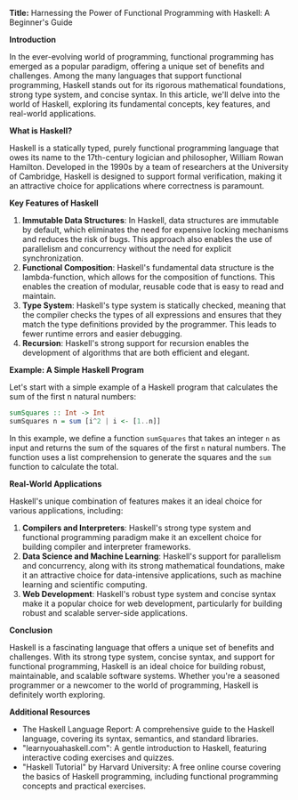 **Title:** Harnessing the Power of Functional Programming with Haskell: A Beginner's Guide

**Introduction**

In the ever-evolving world of programming, functional programming has emerged as a popular paradigm, offering a unique set of benefits and challenges. Among the many languages that support functional programming, Haskell stands out for its rigorous mathematical foundations, strong type system, and concise syntax. In this article, we'll delve into the world of Haskell, exploring its fundamental concepts, key features, and real-world applications.

**What is Haskell?**

Haskell is a statically typed, purely functional programming language that owes its name to the 17th-century logician and philosopher, William Rowan Hamilton. Developed in the 1990s by a team of researchers at the University of Cambridge, Haskell is designed to support formal verification, making it an attractive choice for applications where correctness is paramount.

**Key Features of Haskell**

1. **Immutable Data Structures**: In Haskell, data structures are immutable by default, which eliminates the need for expensive locking mechanisms and reduces the risk of bugs. This approach also enables the use of parallelism and concurrency without the need for explicit synchronization.
2. **Functional Composition**: Haskell's fundamental data structure is the lambda-function, which allows for the composition of functions. This enables the creation of modular, reusable code that is easy to read and maintain.
3. **Type System**: Haskell's type system is statically checked, meaning that the compiler checks the types of all expressions and ensures that they match the type definitions provided by the programmer. This leads to fewer runtime errors and easier debugging.
4. **Recursion**: Haskell's strong support for recursion enables the development of algorithms that are both efficient and elegant.

**Example: A Simple Haskell Program**

Let's start with a simple example of a Haskell program that calculates the sum of the first n natural numbers:
```haskell
sumSquares :: Int -> Int
sumSquares n = sum [i^2 | i <- [1..n]]
```
In this example, we define a function `sumSquares` that takes an integer `n` as input and returns the sum of the squares of the first `n` natural numbers. The function uses a list comprehension to generate the squares and the `sum` function to calculate the total.

**Real-World Applications**

Haskell's unique combination of features makes it an ideal choice for various applications, including:

1. **Compilers and Interpreters**: Haskell's strong type system and functional programming paradigm make it an excellent choice for building compiler and interpreter frameworks.
2. **Data Science and Machine Learning**: Haskell's support for parallelism and concurrency, along with its strong mathematical foundations, make it an attractive choice for data-intensive applications, such as machine learning and scientific computing.
3. **Web Development**: Haskell's robust type system and concise syntax make it a popular choice for web development, particularly for building robust and scalable server-side applications.

**Conclusion**

Haskell is a fascinating language that offers a unique set of benefits and challenges. With its strong type system, concise syntax, and support for functional programming, Haskell is an ideal choice for building robust, maintainable, and scalable software systems. Whether you're a seasoned programmer or a newcomer to the world of programming, Haskell is definitely worth exploring.

**Additional Resources**

* The Haskell Language Report: A comprehensive guide to the Haskell language, covering its syntax, semantics, and standard libraries.
* "learnyouahaskell.com": A gentle introduction to Haskell, featuring interactive coding exercises and quizzes.
* "Haskell Tutorial" by Harvard University: A free online course covering the basics of Haskell programming, including functional programming concepts and practical exercises.